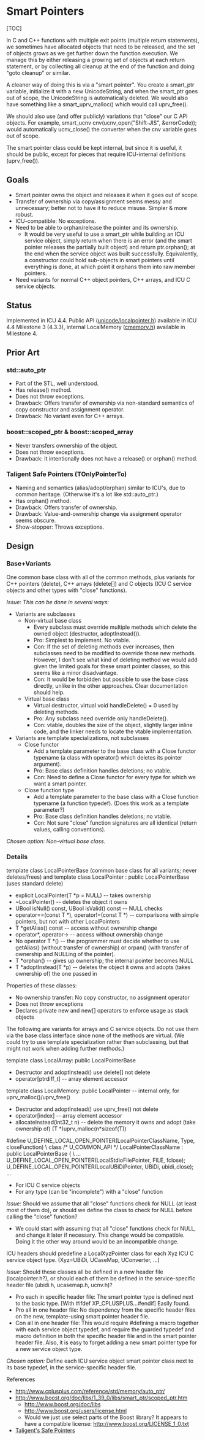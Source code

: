 # Smart Pointers

[TOC]

In C and C++ functions with multiple exit points (multiple return statements),
we sometimes have allocated objects that need to be released, and the set of
objects grows as we get further down the function execution. We manage this by
either releasing a growing set of objects at each return statement, or by
collecting all cleanup at the end of the function and doing "goto cleanup" or
similar.

A cleaner way of doing this is via a "smart pointer". You create a
smart_ptr<UnicodeString> variable, initialize it with a new UnicodeString, and
when the smart_ptr goes out of scope, the UnicodeString is automatically
deleted. We would also have something like a smart_uprv_malloc() which would
call uprv_free().

We should also use (and offer publicly) variations that "close" our C API
objects. For example, smart_ucnv cnv(ucnv_open("Shift-JIS", &errorCode)); would
automatically ucnv_close() the converter when the cnv variable goes out of
scope.

The smart pointer class could be kept internal, but since it is useful, it
should be public, except for pieces that require ICU-internal definitions
(uprv_free()).

## Goals

*   Smart pointer owns the object and releases it when it goes out of scope.
*   Transfer of ownership via copy/assignment seems messy and unnecessary;
    better not to have it to reduce misuse. Simpler & more robust.
*   ICU-compatible: No exceptions.
*   Need to be able to orphan/release the pointer and its ownership.
    *   It would be very useful to use a smart_ptr while building an ICU service
        object, simply return when there is an error (and the smart pointer
        releases the partially built object) and return ptr.orphan(); at the end
        when the service object was built successfully. Equivalently, a
        constructor could hold sub-objects in smart pointers until everything is
        done, at which point it orphans them into raw member pointers.
*   Need variants for normal C++ object pointers, C++ arrays, and ICU C service
    objects.

## Status

Implemented in ICU 4.4. Public API
([unicode/localpointer.h](http://bugs.icu-project.org/trac/browser/icu/trunk/source/common/unicode/localpointer.h))
available in ICU 4.4 Milestone 3 (4.3.3), internal LocalMemory
([cmemory.h](http://bugs.icu-project.org/trac/browser/icu/trunk/source/common/cmemory.h))
available in Milestone 4.

## Prior Art

### std::auto_ptr

*   Part of the STL, well understood.
*   Has release() method.
*   Does not throw exceptions.
*   Drawback: Offers transfer of ownership via non-standard semantics of copy
    constructor and assignment operator.
*   Drawback: No variant even for C++ arrays.

### boost::scoped_ptr & boost::scoped_array

*   Never transfers ownership of the object.
*   Does not throw exceptions.
*   Drawback: It intentionally does not have a release() or orphan() method.

### Taligent Safe Pointers (TOnlyPointerTo)

*   Naming and semantics (alias/adopt/orphan) similar to ICU's, due to common
    heritage. (Otherwise it's a lot like std::auto_ptr.)
*   Has orphan() method.
*   Drawback: Offers transfer of ownership.
*   Drawback: Value-and-ownership change via assignment operator seems obscure.
*   Show-stopper: Throws exceptions.

## Design

### Base+Variants

One common base class with all of the common methods, plus variants for C++
pointers (delete), C++ arrays (delete\[\]) and C objects (ICU C service objects
and other types with "close" functions).

*Issue: This can be done in several ways:*

*   Variants are subclasses
    *   Non-virtual base class
        *   Every subclass must override multiple methods which delete the owned
            object (destructor, adoptInstead()).
        *   Pro: Simplest to implement. No vtable.
        *   Con: If the set of deleting methods ever increases, then subclasses
            need to be modified to override those new methods. However, I don't
            see what kind of deleting method we would add given the limited
            goals for these smart pointer classes, so this seems like a minor
            disadvantage.
        *   Con: It would be forbidden but possible to use the base class
            directly, unlike in the other approaches. Clear documentation should
            help.
    *   Virtual base class
        *   Virtual destructor, virtual void handleDelete() = 0 used by deleting
            methods.
        *   Pro: Any subclass need override only handleDelete().
        *   Con: vtable, doubles the size of the object, slightly larger inline
            code, and the linker needs to locate the vtable implementation.
*   Variants are template specializations, not subclasses
    *   Close functor
        *   Add a template parameter to the base class with a Close functor
            typename (a class with operator() which deletes its pointer
            argument).
        *   Pro: Base class definition handles deletions; no vtable.
        *   Con: Need to define a Close functor for every type for which we want
            a smart pointer.
    *   Close function type
        *   Add a template parameter to the base class with a Close function
            typename (a function typedef). (Does this work as a template
            parameter?)
        *   Pro: Base class definition handles deletions; no vtable.
        *   Con: Not sure "close" function signatures are all identical (return
            values, calling conventions).

*Chosen option: Non-virtual base class.*

### Details

template<class T> class LocalPointerBase (common base class for all variants;
never deletes/frees)
and
template<class T> class LocalPointer : public LocalPointerBase<T> (uses standard
delete)

*   explicit LocalPointer(T \*p = NULL) -- takes ownership
*   ~LocalPointer() -- deletes the object it owns
*   UBool isNull() const, UBool isValid() const -- NULL checks
*   operator==(const T \*), operator!=(const T \*) -- comparisons with simple
    pointers, but not with other LocalPointers
*   T \*getAlias() const -- access without ownership change
*   operator\*, operator-> -- access without ownership change
*   No operator T \*() -- the programmer must decide whether to use getAlias()
    (without transfer of ownership) or orpan() (with transfer of ownership and
    NULLing of the pointer).
*   T \*orphan() -- gives up ownership; the internal pointer becomes NULL
*   T \*adoptInstead(T \*p) -- deletes the object it owns and adopts (takes
    ownership of) the one passed in

Properties of these classes:

*   No ownership transfer: No copy constructor, no assignment operator
*   Does not throw exceptions
*   Declares private new and new\[\] operators to enforce usage as stack objects

The following are variants for arrays and C service objects. Do not use them via
the base class interface since none of the methods are virtual. (We could try to
use template specialization rather than subclassing, but that might not work
when adding further methods.)

template<class T> class LocalArray: public LocalPointerBase<T>

*   Destructor and adoptInstead() use delete\[\] not delete
*   operator\[ptrdiff_t\] -- array element accessor

template<class T> class LocalMemory: public LocalPointer<T> -- internal only,
for uprv_malloc()/uprv_free()

*   Destructor and adoptInstead() use uprv_free() not delete
*   operator\[index\] -- array element accessor
*   allocateInstead(int32_t n) -- delete the memory it owns and adopt (take
    ownership of) (T \*)uprv_malloc(n\*sizeof(T))

#define U_DEFINE_LOCAL_OPEN_POINTER(LocalPointerClassName, Type, closeFunction)
\\
class /\* U_COMMON_API \*/ LocalPointerClassName : public LocalPointerBase<Type>
{ \\
...
U_DEFINE_LOCAL_OPEN_POINTER(LocalStdioFilePointer, FILE, fclose);
U_DEFINE_LOCAL_OPEN_POINTER(LocalUBiDiPointer, UBiDi, ubidi_close);
...

*   For ICU C service objects
*   For any type (can be "incomplete") with a "close" function

*Issue:* Should we assume that all "close" functions check for NULL (at least
most of them do), or should we define the class to check for NULL before calling
the "close" function?

*   We could start with assuming that all "close" functions check for NULL, and
    change it later if necessary. This change would be compatible. Doing it the
    other way around would be an incompatible change.

ICU headers should predefine a LocalXyzPointer class for each Xyz ICU C service
object type. (Xyz=UBiDi, UCaseMap, UConverter, ...)

*Issue:* Should these classes all be defined in a new header file
(localpointer.h?), or should each of them be defined in the service-specific
header file (ubidi.h, ucasemap.h, ucnv.h)?

*   Pro each in specific header file: The smart pointer type is defined next to
    the basic type. \[With #ifdef XP_CPLUSPLUS...#endif\] Easily found.
*   Pro all in one header file: No dependency from the specific header files on
    the new, template-using smart pointer header file.
*   Con all in one header file: This would require #defining a macro together
    with each service object typedef, and require the guarded typedef and macro
    definition in both the specific header file and in the smart pointer header
    file. Also, it is easy to forget adding a new smart pointer type for a new
    service object type.

*Chosen option:* Define each ICU service object smart pointer class next to its
base typedef, in the service-specific header file.

References

*   <http://www.cplusplus.com/reference/std/memory/auto_ptr/>
*   <http://www.boost.org/doc/libs/1_39_0/libs/smart_ptr/scoped_ptr.htm>
    *   <http://www.boost.org/doc/libs>
    *   <http://www.boost.org/users/license.html>
    *   Would we just use select parts of the Boost library? It appears to have
        a compatible license: <http://www.boost.org/LICENSE_1_0.txt>
*   [Taligent's Safe
    Pointers](http://www.cubik.org/mirrors/taligent/Docs/books/FS/FS_57.html#HEADING121)
